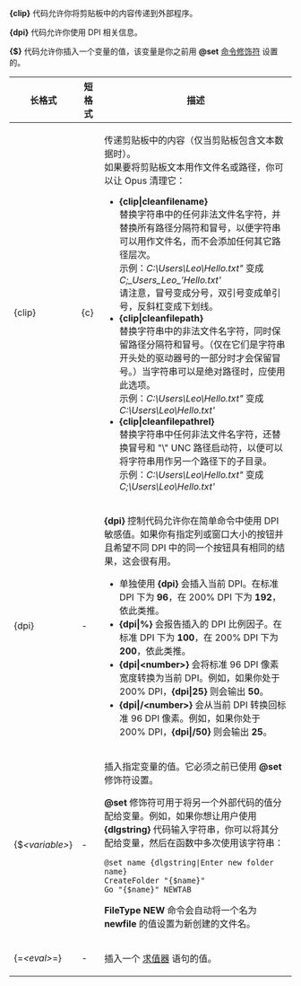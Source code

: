 **{clip}** 代码允许你将剪贴板中的内容传递到外部程序。

**{dpi}** 代码允许你使用 DPI 相关信息。

**{\$}** 代码允许你插入一个变量的值，该变量是你之前用 **@set** [命令修饰符](/Manual/customize/creating_your_own_buttons/command_modifiers.zh.md) 设置的。

<table>
<thead><tr><th>
长格式</th><th>
短格式</th><th>
描述
</th></tr></thead><tbody><tr><td>
{clip}</td><td>
{c}</td><td>

传递剪贴板中的内容（仅当剪贴板包含文本数据时）。  
如果要将剪贴板文本用作文件名或路径，你可以让 Opus 清理它：

- **{clip\|cleanfilename}**  
  替换字符串中的任何非法文件名字符，并替换所有路径分隔符和冒号，以便字符串可以用作文件名，而不会添加任何其它路径层次。  
  示例：*C:\Users\Leo\\Hello.txt"* 变成 *C;\_Users_Leo\_'Hello.txt'*  
  请注意，冒号变成分号，双引号变成单引号，反斜杠变成下划线。
- **{clip\|cleanfilepath}**  
  替换字符串中的非法文件名字符，同时保留路径分隔符和冒号。（仅在它们是字符串开头处的驱动器号的一部分时才会保留冒号。）当字符串可以是绝对路径时，应使用此选项。  
  示例：*C:\Users\Leo\\Hello.txt"* 变成 *C:\Users\Leo\\Hello.txt'*
- **{clip\|cleanfilepathrel}**  
  替换字符串中任何非法文件名字符，还替换冒号和 "\\" UNC 路径启动符，以便可以将字符串用作另一个路径下的子目录。  
  示例：*C:\Users\Leo\\Hello.txt"* 变成 *C;\Users\Leo\\Hello.txt'*
</td></tr><tr><td>
{dpi}</td><td>
-</td><td>

**{dpi}** 控制代码允许你在简单命令中使用 DPI 敏感值。如果你有指定列或窗口大小的按钮并且希望不同 DPI 中的同一个按钮具有相同的结果，这会很有用。

- 单独使用 **{dpi}** 会插入当前 DPI。在标准 DPI 下为 **96**，在 200% DPI 下为 **192**，依此类推。
- **{dpi\|%}** 会报告插入的 DPI 比例因子。在标准 DPI 下为 **100**，在 200% DPI 下为 **200**，依此类推。
- **{dpi\|\<number\>}** 会将标准 96 DPI 像素宽度转换为当前 DPI。例如，如果你处于 200% DPI，**{dpi\|25}** 则会输出 **50**。
- **{dpi\|/\<number\>}** 会从当前 DPI 转换回标准 96 DPI 像素。例如，如果你处于 200% DPI，**{dpi\|/50}** 则会输出 **25**。
</td></tr><tr><td>

{\$*\<variable\>*}</td><td>
-</td><td>

插入指定变量的值。它必须之前已使用 **@set** 修饰符设置。

**@set** 修饰符可用于将另一个外部代码的值分配给变量。例如，如果你想让用户使用 **{dlgstring}** 代码输入字符串，你可以将其分配给变量，然后在函数中多次使用该字符串：

    @set name {dlgstring|Enter new folder name}
    CreateFolder "{$name}"
    Go "{$name}" NEWTAB

**FileType NEW** 命令会自动将一个名为 **newfile** 的值设置为新创建的文件名。
</td></tr><tr><td>

{=*\<eval\>*=}</td><td>
-</td><td>

插入一个 [求值器](/Manual/evaluator/README.zh.md) 语句的值。
</td></tr></tbody>
</table>